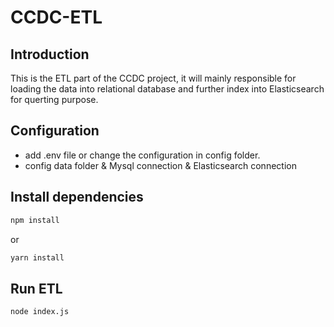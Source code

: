 # CCDC-ETL

## Introduction
This is the ETL part of the CCDC project, it will mainly responsible for loading the data into relational database and further index into Elasticsearch for querting purpose.

## Configuration
  - add .env file or change the configuration in config folder.
  - config data folder & Mysql connection & Elasticsearch connection

## Install dependencies

```bash
npm install
```
or 

```bash
yarn install
```

## Run ETL
```bash
node index.js
```